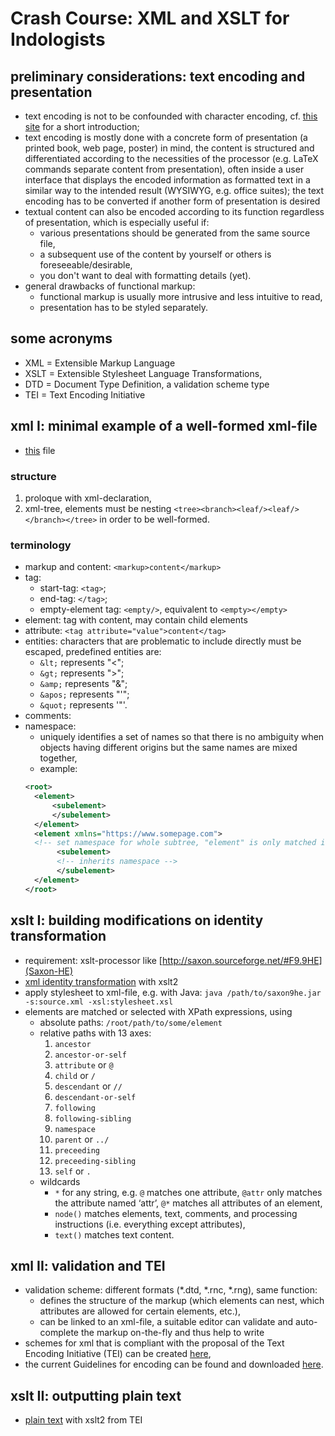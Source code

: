 # Crash Course: XML and XSLT for Indologists

## preliminary considerations: text encoding and presentation
- text encoding is not to be confounded with character encoding, cf. [this site](https://scripts.sil.org/IWS-Chapter02) for a short introduction;
- text encoding is mostly done with a concrete form of presentation (a printed book, web page, poster) in mind, the content is structured and differentiated according to the necessities of the processor (e.g. LaTeX commands separate content from presentation), often inside a user interface that displays the encoded information as formatted text in a similar way to the intended result (WYSIWYG, e.g. office suites); the text encoding has to be converted if another form of presentation is desired
- textual content can also be encoded according to its function regardless of presentation, which is especially useful if:
  - various presentations should be generated from the same source file,
  - a subsequent use of the content by yourself or others is foreseeable/desirable,
  - you don't want to deal with formatting details (yet).
- general drawbacks of functional markup:
  - functional markup is usually more intrusive and less intuitive to read,
  - presentation has to be styled separately.

## some acronyms
- XML = Extensible Markup Language
- XSLT = Extensible Stylesheet Language Transformations, 
- DTD = Document Type Definition, a validation scheme type
- TEI = Text Encoding Initiative

## xml I: minimal example of a well-formed xml-file
- [this](mini.xml) file

### structure
1. proloque with xml-declaration,
2. xml-tree, elements must be nesting `<tree><branch><leaf/><leaf/></branch></tree>` in order to be well-formed.

### terminology
- markup and content: `<markup>content</markup>`
- tag:
  - start-tag: `<tag>`;
  - end-tag: `</tag>`;
  - empty-element tag: `<empty/>`, equivalent to `<empty></empty>`
- element: tag with content, may contain child elements
- attribute: `<tag attribute="value">content</tag>`
- entities: characters that are problematic to include directly must be escaped, predefined entities are:
  - `&lt;` represents "<";
  - `&gt;` represents ">";
  - `&amp;` represents "&";
  - `&apos;` represents "'";
  - `&quot;` represents '"'.
- comments: <!-- comment -->
- namespace: 
  - uniquely identifies a set of names so that there is no ambiguity when objects having different origins but the same names are mixed together,
  - example:
  ```xml
  <root>
	<element>
		<subelement>
		</subelement>
	</element>
	<element xmlns="https://www.somepage.com">
  	<!-- set namespace for whole subtree, "element" is only matched if namespace is specified -->
  	     <subelement>
	     <!-- inherits namespace -->
	     </subelement>
	</element>
  </root>
  ```

## xslt I: building modifications on identity transformation
- requirement: xslt-processor like [http://saxon.sourceforge.net/#F9.9HE](Saxon-HE)
- [xml identity transformation](xslt-stylesheets/identity.xsl) with xslt2
- apply stylesheet to xml-file, e.g. with Java: `java /path/to/saxon9he.jar -s:source.xml -xsl:stylesheet.xsl`
- elements are matched or selected with XPath expressions, using
  - absolute paths: `/root/path/to/some/element`
  - relative paths with 13 axes:
    1. `ancestor`
    2. `ancestor-or-self`
    3. `attribute` or `@`
    4. `child` or `/`
    5. `descendant` or `//`
    6. `descendant-or-self`
    7. `following`
    8. `following-sibling`
    9. `namespace`
    10. `parent` or `../`
    11. `preceeding`
    12. `preceeding-sibling`
    13. `self` or `.`
  - wildcards
    - `*` for any string, e.g. `@` matches one attribute, `@attr` only matches the attribute named ‘attr’, `@*` matches all attributes of an element,
    - `node()` matches elements, text, comments, and processing instructions (i.e. everything except attributes),
    - `text()` matches text content.

## xml II: validation and TEI
- validation scheme: different formats (*.dtd, *.rnc, *.rng), same function: 
  - defines the structure of the markup (which elements can nest, which attributes are allowed for certain elements, etc.),
  - can be linked to an xml-file, a suitable editor can validate and auto-complete the markup on-the-fly and thus help to write 
- schemes for xml that is compliant with the proposal of the Text Encoding Initiative (TEI) can be created [here](https://romabeta.tei-c.org/),
- the current Guidelines for encoding can be found and downloaded [here](https://www.tei-c.org/release/doc/tei-p5-doc/en/html/index.html).

## xslt II: outputting plain text
- [plain text](xslt-stylesheets/tei-bsp.xsl) with xslt2 from TEI